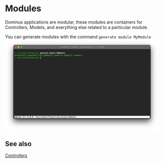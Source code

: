 # Modules

Dominus applications are modular, these modules are containers for Controllers, Models, and everything else related to a particular module.

You can generate modules with the command `generate module MyModule`
![Dominus CLI](img/cli-generate-module-1.png "Dominus CLI")

## See also

[Controllers](controllers.md)